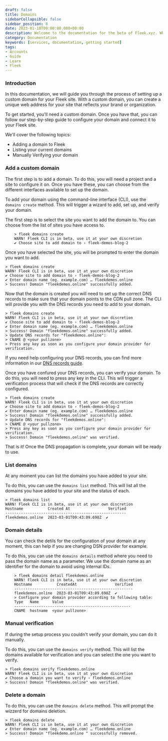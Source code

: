 ```yaml
---
draft: false
title: Domains
sidebarCollapsible: false
sidebar_position: 8
date: 2023-01-10T09:00:00.000+00:00
description: Welcome to the documentation for the beta of Fleek.xyz. Whether you are an expert or an absolute beginner, you'll find your answers here.
category: Documentation
keywords: [services, documentation, getting started]
tags:
- Accounts
- Guide
- Learn
- Fleek
---
```


### Introduction

In this documentation, we will guide you through the process of setting up a custom domain for your Fleek site. With a custom domain, you can create a unique web address for your site that reflects your brand or organization.

To get started, you'll need a custom domain. Once you have that, you can follow our step-by-step guide to configure your domain and connect it to your Fleek site.

We'll cover the following topics:

- Adding a domain to Fleek
- Listing your current domains
- Manually Verifying your domain

### Add a custom domain

The first step is to add a domain. To do this, you will need a project and a site to configure it on. Once you have these, you can choose from the different interfaces available to set up the domain.

To add your domain using the command-line interface (CLI), use the ```domains create``` method. This will trigger a wizard to add, set up, and verify your domain. 

The first step is to select the site you want to add the domain to. You can choose from the list of sites you have access to.
    
```shellscript filename="Adding a Domain" copy
    > fleek domains create
    WARN! Fleek CLI is in beta, use it at your own discretion
    ✔ Choose site to add domain to › fleek-demos-blog-2
```

Once you have selected the site, you will be prompted to enter the domain you want to add. 

```shellscript filename="Adding a Domain" copy
> fleek domains create
WARN! Fleek CLI is in beta, use it at your own discretion
✔ Choose site to add domain to › fleek-demos-blog-2
✔ Enter domain name (eg. example.com) … fleekdemos.online
> Success! Domain "fleekdemos.online" successfully added.
```

Now that the domain is created you will need to set up the correct DNS records to make sure that your domain points to the CDN pull zone. The CLI will provide you with the DNS records you need to add to your domain.

```shellscript filename="Adding a Domain" copy
> fleek domains create
WARN! Fleek CLI is in beta, use it at your own discretion
✔ Choose site to add domain to › fleek-demos-blog-2
✔ Enter domain name (eg. example.com) … fleekdemos.online
> Success! Domain "fleekdemos.online" successfully added.
> Update DNS records for "fleekdemos.online":
> CNAME @ <your pullzone>
> Press any key as soon as you configure your domain provider for verification.
```

If you need help configuring your DNS records, you can find more information in our [DNS records guide](/guides/dns-records).

Once you have confured your DNS records, you can verify your domain. To do this, you will need to press any key in the CLI. This will trigger a verification process that will check if the DNS records are correctly configured.

```shellscript filename="Adding a Domain" copy
> fleek domains create
WARN! Fleek CLI is in beta, use it at your own discretion
✔ Choose site to add domain to › fleek-demos-blog-2
✔ Enter domain name (eg. example.com) … fleekdemos.online
> Success! Domain "fleekdemos.online" successfully added.
> Update DNS records for "fleekdemos.online":
> CNAME @ <your pullzone>
> Press any key as soon as you configure your domain provider for verification.
> Success! Domain "fleekdemos.online" was verified.
```

That is it! Once the DNS propagation is complete, your domain will be ready to use.

### List domains

At any moment you can list the domains you have added to your site.

To do this, you can use the ```domains list``` method. This will list all the domains you have added to your site and the status of each.

```shellscript filename="Listing Domains" copy
> fleek domains list
WARN! Fleek CLI is in beta, use it at your own discretion
Hostname           Created At                 Verified
------------------------------------------------------  
fleekdemos.online  2023-03-01T09:43:09.698Z  ✔     
```

### Domain details

You can check the detils for the configuration of your domain at any moment, this can help if you are changing DSN provider for example.

To do this, you can use the ```domains details``` method where you need to pass the domain name as a parameter. We use the domain name as an identifier for the domain to avoid using internal IDs.

```shellscript filename="Listing Domains" copy
    > fleek domains detail fleekdemos.online
    WARN! Fleek CLI is in beta, use it at your own discretion
    Hostname           CreatedAt                 Verified
    -----------------------------------------------------
    fleekdemos.online  2023-03-01T09:43:09.698Z  ✔       
    > Configure your domain provider according to following table:
    Type   Name      Value                              
    ----------------------------------------------------
    CNAME  hostname  <your pullzone> 
```

### Manual verification

If during the setup process you couldn't verify your domain, you can do it manually.

To do this, you can use the ```domains verify``` method. This will list the domains available for verification and you can select the one you want to verify.

```shellscript filename="Listing Domains" copy
> fleek domains verify fleekdemos.online
WARN! Fleek CLI is in beta, use it at your own discretion
✔ Choose a domain you want to verify › fleekdemos.online
> Success! Domain "fleekdemos.online" was verified.
```

### Delete a domain

To do this, you can use the ```domains delete``` method. This will prompt the wizzerd for domains deletion.

```shellscript filename="Listing Domains" copy
> fleek domains delete
WARN! Fleek CLI is in beta, use it at your own discretion
✔ Enter domain name (eg. example.com) … fleekdemo.online 
> Success! Domain "fleekdemo.online " successfully removed.
```